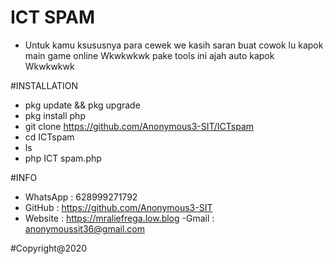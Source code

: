 # ICT SPAM
- Untuk kamu ksususnya para cewek we kasih saran buat cowok lu kapok main game online Wkwkwkwk 
pake tools ini ajah auto kapok Wkwkwkwk


#INSTALLATION
- pkg update && pkg upgrade
- pkg install php
- git clone https://github.com/Anonymous3-SIT/ICTspam
- cd ICTspam
- ls
- php ICT
spam.php


#INFO
- WhatsApp : 628999271792
- GitHub   : https://github.com/Anonymous3-SIT
- Website  : https://mraliefrega.low.blog
-Gmail     : anonymoussit36@gmail.com


#Copyright@2020
